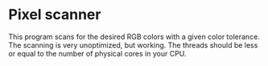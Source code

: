 # Pixel scanner

This program scans for the desired RGB colors with a given color tolerance.
The scanning is very unoptimized, but working.
The threads should be less or equal to the number of physical cores in your CPU.

